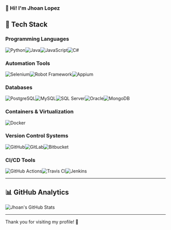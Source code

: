 ### 👋 Hi! I'm Jhoan Lopez


## 🚀 Tech Stack

### Programming Languages
![Python](https://img.shields.io/badge/Python-%2314354C?style=flat&logo=python&logoColor=white)![Java](https://img.shields.io/badge/Java-ED8B00?style=flat&logo=openjdk&logoColor=black)![JavaScript](https://img.shields.io/badge/JavaScript-%23F7DF1E?style=flat&logo=javascript&logoColor=black)![C#](https://img.shields.io/badge/C%23-%23239120?style=flat&logo=csharp&logoColor=white)

### Automation Tools
![Selenium](https://img.shields.io/badge/Selenium-%23202222?style=flat&logo=selenium&logoColor=white)![Robot Framework](https://img.shields.io/badge/Robot_Framework-%234265F1?style=flat&logo=robotframework&logoColor=white)![Appium](https://img.shields.io/badge/Appium-%23E16D57?style=flat&logo=appium&logoColor=white)

### Databases
![PostgreSQL](https://img.shields.io/badge/PostgreSQL-%23007494?style=flat&logo=postgresql&logoColor=white)![MySQL](https://img.shields.io/badge/MySQL-%234479A1?style=flat&logo=mysql&logoColor=white)![SQL Server](https://img.shields.io/badge/SQL_Server-E7282D?style=flat&logo=Server-Fault&logoColor=white)![Oracle](https://custom-icon-badges.demolab.com/badge/Oracle-F80000?logo=oracle&logoColor=fff)![MongoDB](https://img.shields.io/badge/MongoDB-%2300A94F?style=flat&logo=mongodb&logoColor=white)

### Containers & Virtualization
![Docker](https://img.shields.io/badge/Docker-%232496ED?style=flat&logo=docker&logoColor=white)

### Version Control Systems
![GitHub](https://img.shields.io/badge/GitHub-%23121011?style=flat&logo=github&logoColor=white)![GitLab](https://img.shields.io/badge/GitLab-%23181717?style=flat&logo=gitlab&logoColor=white)![Bitbucket](https://img.shields.io/badge/Bitbucket-%230047BC?style=flat&logo=bitbucket&logoColor=white)

### CI/CD Tools
![GitHub Actions](https://img.shields.io/badge/GitHub_Actions-%23208D8E?style=flat&logo=github-actions&logoColor=white)![Travis CI](https://img.shields.io/badge/TravisCI-%23000000?style=flat&logo=travis&logoColor=white)![Jenkins](https://img.shields.io/badge/Jenkins-%23D24939?style=flat&logo=jenkins&logoColor=white)

---

## 📊 GitHub Analytics

![Jhoan's GitHub Stats](https://github-readme-stats-eight-theta.vercel.app/api?username=jhoan0714&theme=graywhite&show_icons=true&include_all_commits=true&count_private=true&hide=contribs,prs,issues)

---

Thank you for visiting my profile! 🚀
